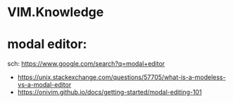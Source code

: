 # VIM.Knowledge
# modal editor:
sch: https://www.google.com/search?q=modal+editor
- https://unix.stackexchange.com/questions/57705/what-is-a-modeless-vs-a-modal-editor
- https://onivim.github.io/docs/getting-started/modal-editing-101
